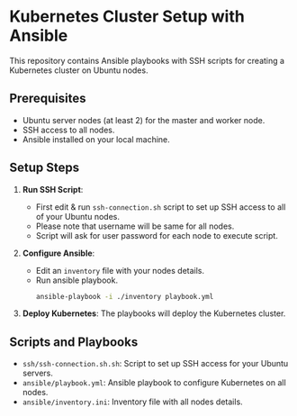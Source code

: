 # Kubernetes Cluster Setup with Ansible

This repository contains Ansible playbooks with SSH scripts for creating a Kubernetes cluster on Ubuntu nodes.

## Prerequisites
- Ubuntu server nodes (at least 2) for the master and worker node.
- SSH access to all nodes.
- Ansible installed on your local machine.

## Setup Steps

1. **Run SSH Script**:
   - First edit & run `ssh-connection.sh` script to set up SSH access to all of your Ubuntu nodes.
   - Please note that username will be same for all nodes.
   - Script will ask for user password for each node to execute script.
     
2. **Configure Ansible**: 
   - Edit an `inventory` file with your nodes details.
   - Run ansible playbook.
     ```bash
     ansible-playbook -i ./inventory playbook.yml
     ```

4. **Deploy Kubernetes**: The playbooks will deploy the Kubernetes cluster.

## Scripts and Playbooks
- `ssh/ssh-connection.sh.sh`: Script to set up SSH access for your Ubuntu servers.
- `ansible/playbook.yml`: Ansible playbook to configure Kubernetes on all nodes.
- `ansible/inventory.ini`: Inventory file with all nodes details.

